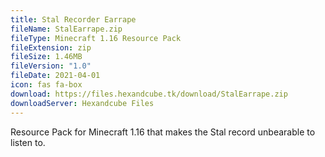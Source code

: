 ```yaml
---
title: Stal Recorder Earrape
fileName: StalEarrape.zip
fileType: Minecraft 1.16 Resource Pack 
fileExtension: zip
fileSize: 1.46MB
fileVersion: "1.0"
fileDate: 2021-04-01
icon: fas fa-box
download: https://files.hexandcube.tk/download/StalEarrape.zip
downloadServer: Hexandcube Files
---
```


Resource Pack for Minecraft 1.16 that makes the Stal record unbearable to listen to.